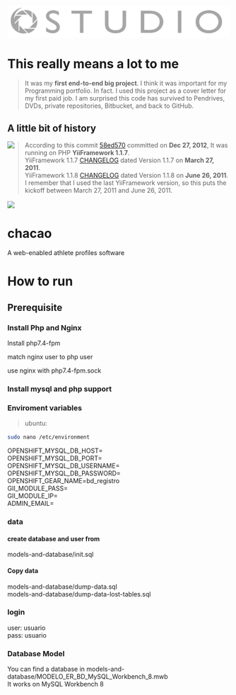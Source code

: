 <img src="https://raw.githubusercontent.com/joseosuna-engineer/ostudiorx_com/master/core/images/full-logo.png"   />

# This really means a lot to me
> It was my **first end-to-end big project**. I think it was important for my Programming portfolio. In fact. I used this project as a cover letter for my first paid job. I am surprised this code has survived to Pendrives, DVDs, private repositories, Bitbucket, and back to GitHub.

## A little bit of history



<img src="https://github.com/matiassingers/awesome-readme/raw/master/icon.png" align="left"  />


> According to this commit [58ed570](https://github.com/joseosuna-engineer/ostudiorx_com/commit/58ed57073d2e6b2c83dd50d61a53461bce47edfa) committed on **Dec 27, 2012**, It was running on PHP **YiiFramework 1.1.7**. <br />
> YiiFramework 1.1.7 [CHANGELOG](https://www.yiiframework.com/files/CHANGELOG-1.1.7.txt) dated Version 1.1.7 on **March 27, 2011**. <br />
> YiiFramework 1.1.8 [CHANGELOG](https://www.yiiframework.com/files/CHANGELOG-1.1.8.txt) dated Version 1.1.8 on **June 26, 2011**. <br />
> I remember that I used the last YiiFramework version, so this puts the kickoff between March 27, 2011 and June 26, 2011. 


<img src="https://www.yiiframework.com/image/yii_logo_light.png" align="center"   />


chacao
================

A web-enabled athlete profiles software

# How to run

## Prerequisite

### Install Php and Nginx

Install php7.4-fpm <br />

match nginx user to php user <br />

use nginx with php7.4-fpm.sock <br />


### Install mysql and php support


### Enviroment variables

> ubuntu:
```bash
sudo nano /etc/environment
```

OPENSHIFT_MYSQL_DB_HOST=<br />
OPENSHIFT_MYSQL_DB_PORT=<br />
OPENSHIFT_MYSQL_DB_USERNAME=<br />
OPENSHIFT_MYSQL_DB_PASSWORD=<br />
OPENSHIFT_GEAR_NAME=bd_registro<br />
GII_MODULE_PASS=<br />
GII_MODULE_IP=<br />
ADMIN_EMAIL=<br />


### data
#### create database and user from<br />
models-and-database/init.sql<br />

#### Copy data
models-and-database/dump-data.sql <br />
models-and-database/dump-data-lost-tables.sql <br />


### login
user: usuario <br />
pass: usuario <br />

### Database Model
You can find a database in models-and-database/MODELO_ER_BD_MySQL_Workbench_8.mwb <br />
It works on MySQL Workbench 8
